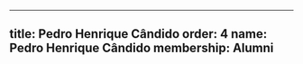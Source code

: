 ---
  title: Pedro Henrique Cândido
  order: 4
  name: Pedro Henrique Cândido
  membership: Alumni
  ---
  